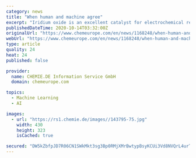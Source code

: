 ```yaml
---
category: news
title: "When human and machine agree"
excerpt: "Iridium oxide is an excellent catalyst for electrochemical reactions, and is typically used for the production of energy carriers such as hydrogen from water. Now it turns out that research on iri"
publishedDateTime: 2020-10-14T03:32:00Z
originalUrl: "https://www.chemeurope.com/en/news/1168248/when-human-and-machine-agree.html"
webUrl: "https://www.chemeurope.com/en/news/1168248/when-human-and-machine-agree.html"
type: article
quality: 24
heat: 24
published: false

provider:
  name: CHEMIE.DE Information Service GmbH
  domain: chemeurope.com

topics:
  - Machine Learning
  - AI

images:
  - url: "https://rs1.chemie.de/images//143795-75.jpg"
    width: 430
    height: 323
    isCached: true

secured: "DW5kZbfpJD7R06CN1SWkMkt3sg3Bp0RMjXMrBwtypBsyKCUi3Vd8NVQrL4urTHNgsl8JpvMh722Kh1lnvhwfatUklY4Uody+hnN2W21b8El7DvsirSZR7DjEKHGOqZDcYtlrhn5MUhnEBb12rGJw+WwHbu7FU39gwPideJ+aBGhRm7qYDZfHYztA69G49RnJopIsKyx/xkKmAETCQRXMa4OaORLY/TqjKpkMiqChTpFQC7Tdu5nVpeMyv+/CAee47y9/advuI8Xb7ZuB0bkrJrBcZTL1ckbJ3riSma1Sc6PCZr9i/WuZ3rl9R/L5H7hS/WlffWkzooMQ0mBi6i6RDCcVOw+hnfzY6PH2FQsNOAs=;BYL/e5FTRPyom5rqVxNxOQ=="
---
```


